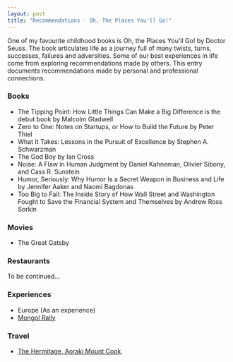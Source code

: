 ```yaml
---
layout: post
title: "Recommendations - Oh, The Places You'll Go!"
---
```


One of my favourite childhood books is Oh, the Places You'll Go! by Doctor Seuss.
The book articulates life as a journey full of many twists, turns, successes, failures and adversities.
Some of our best experiences in life come from exploring recommendations made by others.
This entry documents recommendations made by personal and professional connections.

### Books
* The Tipping Point: How Little Things Can Make a Big Difference is the debut book by Malcolm Gladwell
* Zero to One: Notes on Startups, or How to Build the Future by Peter Thiel
* What It Takes: Lessons in the Pursuit of Excellence by Stephen A. Schwarzman
* The God Boy by Ian Cross
* Noise: A Flaw in Human Judgment by Daniel Kahneman, Olivier Sibony, and Cass R. Sunstein
* Humor, Seriously: Why Humor Is a Secret Weapon in Business and Life by Jennifer Aaker and Naomi Bagdonas
* Too Big to Fail: The Inside Story of How Wall Street and Washington Fought to Save the Financial System and Themselves by Andrew Ross Sorkin

### Movies
* The Great Gatsby

### Restaurants
To be continued...

### Experiences
* Europe (As an experience)
* [Mongol Rally](https://www.theadventurists.com/adventures/mongol-rally/)

### Travel
* [The Hermitage, Aoraki Mount Cook](https://www.hermitage.co.nz/).




